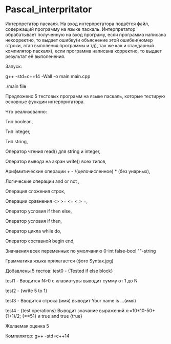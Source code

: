 # Pascal_interpritator

Интерпретатор паскаля. На вход интерпретатора подаётся файл, содержащий программу на языке паскаль. Интерпретатор обрабатывает полученную на вход програму,
если программа написана некорректно, то выдает ошибку(и объяснение этой ошибки(номер строки, этап выполения программы и тд), так же как и стандарный компилятор паскаля), если программа написана корректно, то выдает результат её выполенения.

Запуск:

g++ -std=c++14 -Wall -o main main.cpp

./main file

Предложено 5 тестовых программ на языке паскаль, которые тестирую основные функции интерпритатора.

Что реализованно:

Тип boolean, 

Тип integer, 

Тип string,  

Оператор чтения read() для string и integer, 

Оператор вывода на экран write() всех типов, 

Арифмитические операции + - /(целочисленное) * (без унарных), 

Логические операции and or not ,

Операция сложения строк, 

Операции сравнения <> >= <= < > =, 

Оператор условия if then else, 

Оператор условия if then, 

Оператор цикла while do, 

Оператор составной begin end, 

Значаения всех переменных по умолчанию 0-int false-bool ""-string

Грамматика языка прилагается (фото Syntax.jpg)


Добавлены 5 тестов:
test0 - {Tested if else block}

test1 - Вводится N>0 c клавиатуры выводит сумму от 1 до N

test2 - {write  5 to 1}

test3 - Вводится строка (имя) выводит Your name is ...(имя)

test4 - {test operations} Выводит значание выражений x:=10*10-50+(1+1)/2; {==51} и true and true {true} 

Желаемая оценка 5

Компилятор:
g++ -std=c++14 
